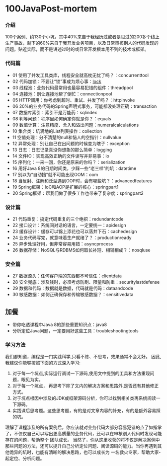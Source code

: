 # 100JavaPost-mortem

### 介绍
100个案例、约130个小坑，其中40%来自于我经历过或者是见过的200多个线上生产事故，剩下的60%来自于我开发业务项目，以及日常审核别人的代码发现的问题。贴近实际，而不是讲述过时的或日常开发根本用不到的技术或框架。

### 代码篇
+ 01 使用了并发工具类库，线程安全就高枕无忧了吗？：concurrenttool
+ 02 代码加锁：不要让“锁”事成为烦心事：[lock]()
+ 03 线程池：业务代码最常用也最容易犯错的组件：threadpool
+ 04 连接池：别让连接池帮了倒忙：connectionpool
+ 05 HTTP调用：你考虑到超时、重试、并发了吗？：httpinvoke
+ 06 20%的业务代码的Spring声明式事务，可能都没处理正确：transaction
+ 07 数据库索引：索引不是万能药：sqlindex
+ 08 判等问题：程序里如何确定你就是你？：equals
+ 09 数值计算：注意精度、舍入和溢出问题：numeralcalculations
+ 10 集合类：坑满地的List列表操作：collection
+ 11 空值处理：分不清楚的null和恼人的空指针：nullvalue
+ 12 异常处理：别让自己在出问题的时候变为瞎子：exception
+ 13 日志：日志记录真没你想象的那么简单：logging
+ 14 文件IO：实现高效正确的文件读写并非易事：io
+ 15 序列化：一来一回，你还是原来的你吗？：serialization
+ 16 用好Java 8的日期时间类，少踩一些“老三样”的坑：datetime
+ 17 别以为“自动挡”就不可能出现OOM：oom
+ 18 当反射、注解和泛型遇到OOP时，会有哪些坑？：advancedfeatures
+ 19 Spring框架：IoC和AOP是扩展的核心：springpart1
+ 20 Spring框架：帮我们做了很多工作也带来了复杂度：springpart2

### 设计篇
+ 21 代码重复：搞定代码重复的三个绝招：redundantcode
+ 22 接口设计：系统间对话的语言，一定要统一：apidesign
+ 23 缓存设计：缓存可以锦上添花也可以落井下石：cachedesign
+ 24 业务代码写完，就意味着生产就绪了？：productionready
+ 25 异步处理好用，但非常容易用错：asyncprocess
+ 26 数据存储：NoSQL与RDBMS如何取长补短、相辅相成？：nosqluse

### 安全篇
+ 27 数据源头：任何客户端的东西都不可信任：clientdata
+ 28 安全兜底：涉及钱时，必须考虑防刷、限量和防重：securitylastdefense
+ 29 数据和代码：数据就是数据，代码就是代码：dataandcode
+ 30 敏感数据：如何正确保存和传输敏感数据？：sensitivedata

## 加餐
+ 带你吃透课程中Java 8的那些重要知识点：java8
+ 分析定位Java问题，一定要用好这些工具：troubleshootingtools

### 学习方法
我们都知道，编程是一门实践科学,只看不练、不思考，效果通常不会太好。
因此,我建议你能够按照下面的方式深入学习:
1. 对于每一个坑点,实际运行调试一下源码,使用文中提到的工具和方法重现问题，眼见为实。
2. 对于每一个坑点， 再思考下除了文内的解决方案和思路外,是否还有其他修正方式。
3. 对于坑点根因中涉及的JDK或框架源码分析，你可以找到相关类再系统阅读一下源码。
4. 实践课后思考题。这些思考题，有的是对文章内容的补充，有的是额外容易踩的坑。

理解了课程涉及的所有案例后，你应该就对业务代码大部分容易犯错的点了如指掌了，不仅仅自己可以写出更高质量的业务代码，还可以在审核别人代码时发现可能存在的问题，帮助整个
团队成长。
当然了，你从这里收获的将不仅是解决案例中那些问题的方法，还可以提升自己分析定位问题、阅读源码的能力。当你再遇到其他诡异的坑时，也能有清晰的解决思路，也可以成长为
一名救火专家，帮助大家-起定位、分析问题。


